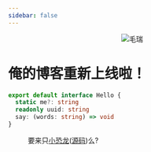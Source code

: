 ```yaml
---
sidebar: false
---
```


<div style="text-align:center">

![毛瑞](logo.jpg)

</div>

# 俺的博客重新上线啦！

```TypeScript
export default interface Hello {
  static me?: string
  readonly uuid: string
  say: (words: string) => void
}
```

<Menu />

要来只[小恐龙](/404.html)([源码](https://www.cnblogs.com/undefined000/p/trex_1.html))么?
